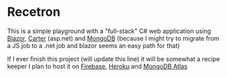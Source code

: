 # Recetron

[Blazor]: https://dotnet.microsoft.com/apps/aspnet/web-apps/blazor
[Carter]: https://github.com/CarterCommunity/Carter
[MongoDB]: https://mongodb.github.io/mongo-csharp-driver/
[MongoDB Atlas]: https://www.mongodb.com/cloud/atlas
[Heroku]: https://elements.heroku.com/buildpacks/jincod/dotnetcore-buildpack
[Firebase]: https://firebase.google.com/docs/hosting/

This is a simple playground with a "full-stack" C# web application using [Blazor], [Carter] (asp.net) and [MongoDB] (because I might try to migrate from a JS job to a .net job and blazor seems an easy path for that)

If I ever finish this project (will update this line) it will be somewhat a recipe keeper I plan to host it on [Firebase], [Heroku] and [MongoDB Atlas]
